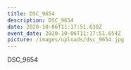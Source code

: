 ```yaml
---
title: DSC_9654
description: DSC_9654
date: 2020-10-06T11:17:51.630Z
event_date: 2020-10-06T11:17:51.654Z
picture: /images/uploads/dsc_9654.jpg
---
```

DSC_9654